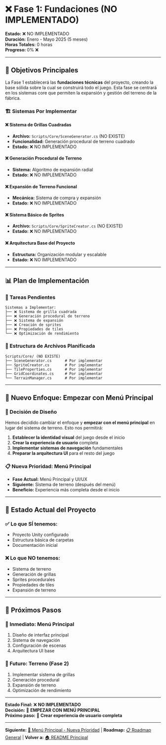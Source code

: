 # ❌ Fase 1: Fundaciones (NO IMPLEMENTADO)

**Estado:** ❌ NO IMPLEMENTADO  
**Duración:** Enero - Mayo 2025 (5 meses)  
**Horas Totales:** 0 horas  
**Progreso:** 0% ❌

---

## 🎯 Objetivos Principales

La Fase 1 establecerá las **fundaciones técnicas** del proyecto, creando la base sólida sobre la cual se construirá todo el juego. Esta fase se centrará en los sistemas core que permiten la expansión y gestión del terreno de la fábrica.

### **🏗️ Sistemas Por Implementar**

#### **❌ Sistema de Grillas Cuadradas**
- **Archivo:** `Scripts/Core/SceneGenerator.cs` (NO EXISTE)
- **Funcionalidad:** Generación procedural de terreno cuadrado
- **Estado:** ❌ NO IMPLEMENTADO

#### **❌ Generación Procedural de Terreno**
- **Sistema:** Algoritmo de expansión radial
- **Estado:** ❌ NO IMPLEMENTADO

#### **❌ Expansión de Terreno Funcional**
- **Mecánica:** Sistema de compra y expansión
- **Estado:** ❌ NO IMPLEMENTADO

#### **❌ Sistema Básico de Sprites**
- **Archivo:** `Scripts/Core/SpriteCreator.cs` (NO EXISTE)
- **Estado:** ❌ NO IMPLEMENTADO

#### **❌ Arquitectura Base del Proyecto**
- **Estructura:** Organización modular y escalable
- **Estado:** ❌ NO IMPLEMENTADO

---

## 📊 Plan de Implementación

### **🔧 Tareas Pendientes**
```
Sistemas a Implementar:
├── ❌ Sistema de grilla cuadrada
├── ❌ Generación procedural de terreno
├── ❌ Sistema de expansión
├── ❌ Creación de sprites
├── ❌ Propiedades de tiles
└── ❌ Optimización de rendimiento
```

### **📁 Estructura de Archivos Planificada**
```
Scripts/Core/ (NO EXISTE)
├── SceneGenerator.cs      # Por implementar
├── SpriteCreator.cs       # Por implementar
├── TileProperties.cs      # Por implementar
├── GridCoordinates.cs     # Por implementar
└── TerrainManager.cs      # Por implementar
```

---

## 🚀 Nuevo Enfoque: Empezar con Menú Principal

### **🎯 Decisión de Diseño**
Hemos decidido cambiar el enfoque y **empezar con el menú principal** en lugar del sistema de terreno. Esto nos permitirá:

1. **Establecer la identidad visual** del juego desde el inicio
2. **Crear la experiencia de usuario** completa
3. **Implementar sistemas de navegación** fundamentales
4. **Preparar la arquitectura UI** para el resto del juego

### **📋 Nueva Prioridad: Menú Principal**
- **Fase Actual:** Menú Principal y UI/UX
- **Siguiente:** Sistema de terreno (después del menú)
- **Beneficio:** Experiencia más completa desde el inicio

---

## 🔄 Estado Actual del Proyecto

### **✅ Lo que SÍ tenemos:**
- Proyecto Unity configurado
- Estructura básica de carpetas
- Documentación inicial

### **❌ Lo que NO tenemos:**
- Sistema de terreno
- Generación de grillas
- Sprites procedurales
- Propiedades de tiles
- Expansión de terreno

---

## 🎯 Próximos Pasos

### **🚀 Inmediato: Menú Principal**
1. Diseño de interfaz principal
2. Sistema de navegación
3. Configuración de escenas
4. Arquitectura UI base

### **🔮 Futuro: Terreno (Fase 2)**
1. Implementar sistema de grillas
2. Generación procedural
3. Expansión de terreno
4. Optimización de rendimiento

---

**Estado Final:** ❌ **NO IMPLEMENTADO**  
**Decisión:** 🎯 **EMPEZAR CON MENÚ PRINCIPAL**  
**Próximo paso:** 🚀 **Crear experiencia de usuario completa**

---

**Siguiente:** [🚧 Menú Principal - Nueva Prioridad](../menu/main-menu.md) | **Roadmap:** [📋 Roadmap General](../roadmap/overview.md) | **Volver a:** [🏠 README Principal](../../README.md) 